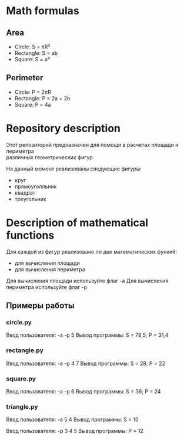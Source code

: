 # Math formulas
## Area
- Circle: S = πR²
- Rectangle: S = ab
- Square: S = a²

## Perimeter
- Circle: P = 2πR
- Rectangle: P = 2a + 2b
- Square: P = 4a

# Repository description
Этот репозиторий предназначен для помощи в расчетах площади и периметра  
различных геометрических фигур.

На данный момент реализованы следующие фигуры:
- круг  
- прямоуголльник
- квадрат
- треугольник

# Description of mathematical functions
Для каждой из фигур реализовано по две математических функий:

- для вычисления площади
- для вычисления периметра

Для вычисления площади используйте флаг -a
Для вычисления периметра используйте флаг -p

## Примеры работы
### circle.py
Ввод пользователя: -a -p 5
Вывод программы: S = 78,5; P = 31,4

### rectangle.py
Ввод пользователя: -a -p 4 7
Вывод программы: S = 28; P = 22

### square.py
Ввод пользователя: -a -p 6
Вывод программы: S = 36; P = 24

### triangle.py
Ввод пользователя: -a 5 4
Вывод программы: S = 10

Ввод пользователя: -p 3 4 5
Вывод программы: P = 12